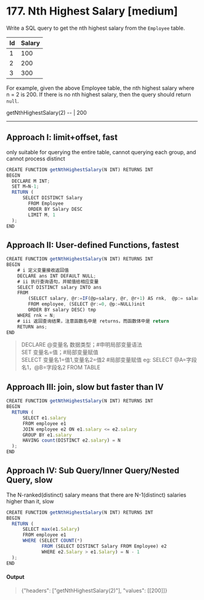 # 177. Nth Highest Salary [medium]

Write a SQL query to get the nth highest salary from the `Employee` table.

Id | Salary |
-- | --
1  | 100  
2  | 200   
3  | 300   

For example, given the above Employee table, the nth highest salary where n = 2 is 200. If there is no nth highest salary, then the query should return `null`.

getNthHighestSalary(2)
-- |
200

---
## Approach I: limit+offset, fast
only suitable for querying the entire table, cannot querying each group, and cannot process distinct
```javascript
CREATE FUNCTION getNthHighestSalary(N INT) RETURNS INT
BEGIN
  DECLARE M INT;
  SET M=N-1;
  RETURN (
      SELECT DISTINCT Salary
        FROM Employee
        ORDER BY Salary DESC
        LIMIT M, 1
  );
END
```

## Approach II: User-defined Functions, fastest
```javascript
CREATE FUNCTION getNthHighestSalary(N INT) RETURNS INT
BEGIN
    # i 定义变量接收返回值
    DECLARE ans INT DEFAULT NULL;  
    # ii 执行查询语句，并赋值给相应变量
    SELECT DISTINCT salary INTO ans
    FROM 
        (SELECT salary, @r:=IF(@p=salary, @r, @r+1) AS rnk,  @p:= salary 
        FROM employee, (SELECT @r:=0, @p:=NULL)init 
        ORDER BY salary DESC) tmp
    WHERE rnk = N;
    # iii 返回查询结果，注意函数名中是 returns，而函数体中是 return
    RETURN ans;
END
```

> DECLARE @变量名 数据类型；#申明局部变量语法\
SET 变量名=值；#局部变量赋值\
SELECT 变量名1=值1,变量名2=值2 #局部变量赋值 eg: SELECT @A=字段名1，@B=字段名2 FROM TABLE

## Approach III: join, slow but faster than IV
```javascript
CREATE FUNCTION getNthHighestSalary(N INT) RETURNS INT
BEGIN
  RETURN (
      SELECT e1.salary
      FROM employee e1 
      JOIN employee e2 ON e1.salary <= e2.salary
      GROUP BY e1.salary
      HAVING count(DISTINCT e2.salary) = N
  );
END
```

## Approach IV: Sub Query/Inner Query/Nested Query, slow
The N-ranked(distinct) salary means that there are N-1(distinct) salaries higher than it, slow

```javascript
CREATE FUNCTION getNthHighestSalary(N INT) RETURNS INT
BEGIN
  RETURN (
      SELECT max(e1.Salary)
      FROM employee e1
      WHERE (SELECT COUNT(*) 
             FROM (SELECT DISTINCT Salary FROM Employee) e2 
             WHERE e2.Salary > e1.Salary) = N - 1
  );
END
```

#### Output
> {"headers": ["getNthHighestSalary(2)"], "values": [[200]]}
